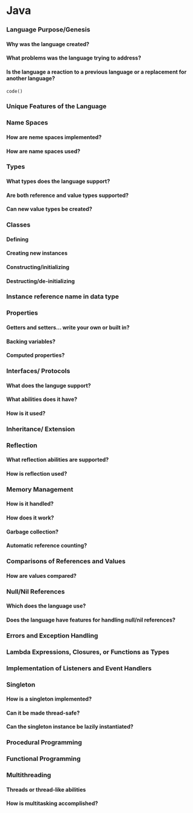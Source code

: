 # Java

### Language Purpose/Genesis
#### Why was the language created?
#### What problems was the language trying to address?
#### Is the language a reaction to a previous language or a replacement for another language?
```
code()
```
### Unique Features of the Language

### Name Spaces
#### How are neme spaces implemented?
#### How are name spaces used?

### Types
#### What types does the language support?
#### Are both reference and value types supported?
#### Can new value types be created?

### Classes
#### Defining
#### Creating new instances
#### Constructing/initializing
#### Destructing/de-initializing

### Instance reference name in data type

### Properties
#### Getters and setters... write your own or built in?
#### Backing variables?
#### Computed properties?

### Interfaces/ Protocols
#### What does the languge support?
#### What abilities does it have?
#### How is it used?

### Inheritance/ Extension

### Reflection
#### What reflection abilities are supported?
#### How is reflection used?

### Memory Management
#### How is it handled?
#### How does it work?
#### Garbage collection?
#### Automatic reference counting?

### Comparisons of References and Values
#### How are values compared?

### Null/Nil References
#### Which does the language use?
#### Does the language have features for handling null/nil references?

### Errors and Exception Handling

### Lambda Expressions, Closures, or Functions as Types

### Implementation of Listeners and Event Handlers

### Singleton
#### How is a singleton implemented?
#### Can it be made thread-safe?
#### Can the singleton instance be lazily instantiated?

### Procedural Programming

### Functional Programming

### Multithreading
#### Threads or thread-like abilities
#### How is multitasking accomplished?

